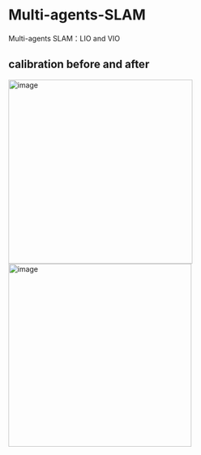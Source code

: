 # Multi-agents-SLAM
Multi-agents SLAM：LIO and VIO
## calibration before and after
<img width="363" alt="image" src="https://github.com/Yang-Peter/Multi-agents-SLAM/assets/82710275/66297601-9b52-4691-b781-1c3bab383c93"> <img width="361" alt="image" src="https://github.com/Yang-Peter/Multi-agents-SLAM/assets/82710275/ff5cb1c1-3f6a-4ff1-9ad7-8130e1853790">

